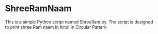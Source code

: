 # ShreeRamNaam
This is a simple Python script named ShreeRam.py. The script is designed to print shree Ram naam in hindi in Circular Pattern
